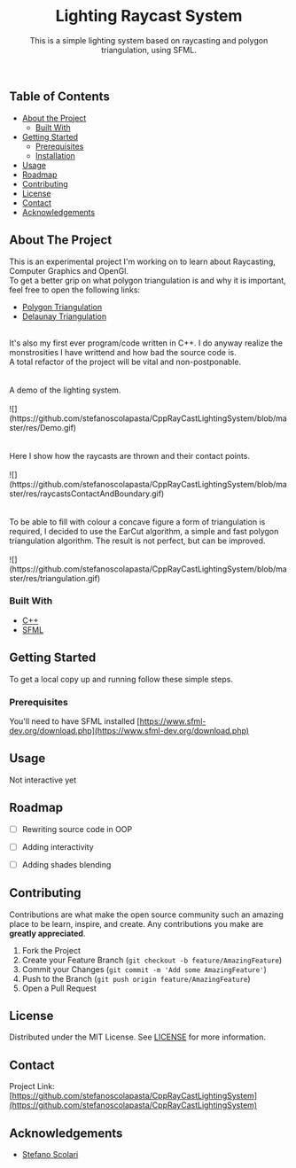 
<!-- PROJECT LOGO -->
<br />
<p align="center">

  <h1 align="center">Lighting Raycast System</h1>

  <p align="center">
    This is a simple lighting system based on raycasting and polygon triangulation, using SFML.
    <br />
    <br />
    <br />
  </p>
</p>



<!-- TABLE OF CONTENTS -->
## Table of Contents

* [About the Project](#about-the-project)
  * [Built With](#built-with)
* [Getting Started](#getting-started)
  * [Prerequisites](#prerequisites)
  * [Installation](#installation)
* [Usage](#usage)
* [Roadmap](#roadmap)
* [Contributing](#contributing)
* [License](#license)
* [Contact](#contact)
* [Acknowledgements](#acknowledgements)


<!-- ABOUT THE PROJECT -->
## About The Project

This is an experimental project I'm working on to learn about Raycasting, Computer Graphics and OpenGl.
<br />
To get a better grip on what polygon triangulation is and why it is important, feel free to open the following links:
<br />
* [Polygon Triangulation](https://en.wikipedia.org/wiki/Polygon_triangulation)
* [Delaunay Triangulation](https://en.wikipedia.org/wiki/Delaunay_triangulation)
<br />
It's also my first ever program/code written in C++. I do anyway realize the monstrosities I have writtend and how bad the source code is.
<br />
A total refactor of the project will be vital and non-postponable.
<br />
<br />
<br />
A demo of the lighting system.
<br />
<br />
![](https://github.com/stefanoscolapasta/CppRayCastLightingSystem/blob/master/res/Demo.gif)
<br />
<br />
<br />
Here I show how the raycasts are thrown and their contact points.
<br />
<br />
![](https://github.com/stefanoscolapasta/CppRayCastLightingSystem/blob/master/res/raycastsContactAndBoundary.gif)
<br />
<br />
<br />
To be able to fill with colour a concave figure a form of triangulation is required, I decided to use the EarCut algorithm, a simple and fast polygon triangulation algorithm.
The result is not perfect, but can be improved.
<br />
<br />
![](https://github.com/stefanoscolapasta/CppRayCastLightingSystem/blob/master/res/triangulation.gif)

### Built With

* [C++](https://isocpp.org/)
* [SFML](https://www.sfml-dev.org/download.php)



<!-- GETTING STARTED -->
## Getting Started

To get a local copy up and running follow these simple steps.


### Prerequisites

You'll need to have SFML installed [https://www.sfml-dev.org/download.php](https://www.sfml-dev.org/download.php)


<!-- USAGE EXAMPLES -->
## Usage

Not interactive yet



<!-- ROADMAP -->
## Roadmap

- [ ] Rewriting source code in OOP
- [ ] Adding interactivity
- [ ] Adding shades blending



<!-- CONTRIBUTING -->
## Contributing

Contributions are what make the open source community such an amazing place to be learn, inspire, and create. Any contributions you make are **greatly appreciated**.

1. Fork the Project
2. Create your Feature Branch (`git checkout -b feature/AmazingFeature`)
3. Commit your Changes (`git commit -m 'Add some AmazingFeature'`)
4. Push to the Branch (`git push origin feature/AmazingFeature`)
5. Open a Pull Request



<!-- LICENSE -->
## License

Distributed under the MIT License. See [LICENSE](https://github.com/zucchero-sintattico/Jhaturanga/blob/main/LICENSE) for more information.



<!-- CONTACT -->
## Contact


Project Link: [https://github.com/stefanoscolapasta/CppRayCastLightingSystem](https://github.com/stefanoscolapasta/CppRayCastLightingSystem)



<!-- ACKNOWLEDGEMENTS -->
## Acknowledgements

* [Stefano Scolari](https://www.linkedin.com/in/stefano-scolari-7a9440170/)



